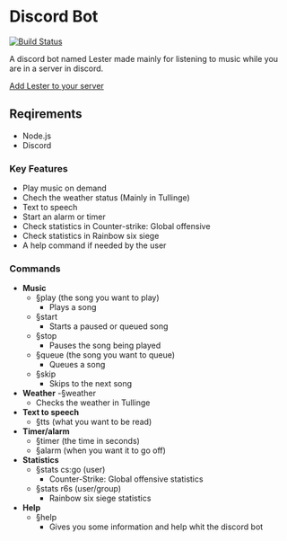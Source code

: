 # Discord Bot
[![Build Status](https://travis-ci.com/tullinge/booking.svg?branch=master)](https://travis-ci.com/Tullingemarcus/Discord_bot)

A discord bot named Lester made mainly for listening to music while you are in a server in discord.

[Add Lester to your server](link)

## Reqirements
- Node.js
- Discord
### Key Features
- Play music on demand 
- Chech the weather status (Mainly in Tullinge)
- Text to speech
- Start an alarm or timer
- Check statistics in Counter-strike: Global offensive
- Check statistics in Rainbow six siege
- A help command if needed by the user
### Commands
- **Music**
  - §play (the song you want to play)
    - Plays a song
  - §start 
    - Starts a paused or queued song
  - §stop 
    - Pauses the song being played
  - §queue (the song you want to queue)
    - Queues a song
  - §skip 
    - Skips to the next song
- **Weather**
  -§weather
    - Checks the weather in Tullinge
- **Text to speech**
  - §tts (what you want to be read)
- **Timer/alarm**
  - §timer (the time in seconds)
  - §alarm (when you want it to go off)
- **Statistics**
  - §stats cs:go (user)
    - Counter-Strike: Global offensive statistics
  - §stats r6s (user/group)
    - Rainbow six siege statistics
- **Help**
  - §help
    - Gives you some information and help whit the discord bot
